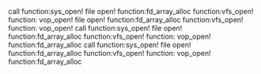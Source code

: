 call function:sys_open!
file open!
function:fd_array_alloc
function:vfs_open!
function: vop_open!
file open!
function:fd_array_alloc
function:vfs_open!
function: vop_open!
call function:sys_open!
file open!
function:fd_array_alloc
function:vfs_open!
function: vop_open!
function:fd_array_alloc
call function:sys_open!
file open!
function:fd_array_alloc
function:vfs_open!
function: vop_open!
function:fd_array_alloc

